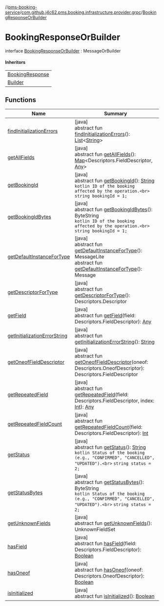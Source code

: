 //[pms-booking-service](../../../index.md)/[com.github.j4c62.pms.booking.infrastructure.provider.grpc](../index.md)/[BookingResponseOrBuilder](index.md)

# BookingResponseOrBuilder

interface [BookingResponseOrBuilder](index.md) : MessageOrBuilder

#### Inheritors

| |
|---|
| [BookingResponse](../-booking-response/index.md) |
| [Builder](../-booking-response/-builder/index.md) |

## Functions

| Name                                                                                                                                                 | Summary                                                                                                                                                                                                                                                                                                                                                                 |
|------------------------------------------------------------------------------------------------------------------------------------------------------|-------------------------------------------------------------------------------------------------------------------------------------------------------------------------------------------------------------------------------------------------------------------------------------------------------------------------------------------------------------------------|
| [findInitializationErrors](../../io.envoyproxy.pgv.validate/-validate/-timestamp-rules-or-builder/index.md#1227463831%2FFunctions%2F-1170581573)     | [java]<br>abstract fun [findInitializationErrors](../../io.envoyproxy.pgv.validate/-validate/-timestamp-rules-or-builder/index.md#1227463831%2FFunctions%2F-1170581573)(): [List](https://docs.oracle.com/en/java/javase/23/docs/api/java.base/java/util/List.html)&lt;[String](https://docs.oracle.com/en/java/javase/23/docs/api/java.base/java/lang/String.html)&gt; |
| [getAllFields](../../io.envoyproxy.pgv.validate/-validate/-timestamp-rules-or-builder/index.md#-1735213033%2FFunctions%2F-1170581573)                | [java]<br>abstract fun [getAllFields](../../io.envoyproxy.pgv.validate/-validate/-timestamp-rules-or-builder/index.md#-1735213033%2FFunctions%2F-1170581573)(): [Map](https://docs.oracle.com/en/java/javase/23/docs/api/java.base/java/util/Map.html)&lt;Descriptors.FieldDescriptor, [Any](https://kotlinlang.org/api/core/kotlin-stdlib/kotlin/-any/index.html)&gt;  |
| [getBookingId](get-booking-id.md)                                                                                                                    | [java]<br>abstract fun [getBookingId](get-booking-id.md)(): [String](https://docs.oracle.com/en/java/javase/23/docs/api/java.base/java/lang/String.html)<br>```kotlin ID of the booking affected by the operation.<br>``` `string bookingId = 1;`                                                                                                                       |
| [getBookingIdBytes](get-booking-id-bytes.md)                                                                                                         | [java]<br>abstract fun [getBookingIdBytes](get-booking-id-bytes.md)(): ByteString<br>```kotlin ID of the booking affected by the operation.<br>``` `string bookingId = 1;`                                                                                                                                                                                              |
| [getDefaultInstanceForType](../../io.envoyproxy.pgv.validate/-validate/-timestamp-rules/-builder/index.md#-889905270%2FFunctions%2F-1170581573)      | [java]<br>abstract fun [getDefaultInstanceForType](../../io.envoyproxy.pgv.validate/-validate/-timestamp-rules/-builder/index.md#-889905270%2FFunctions%2F-1170581573)(): MessageLite<br>abstract fun [getDefaultInstanceForType](../../io.envoyproxy.pgv.validate/-validate/-timestamp-rules-or-builder/index.md#1172508988%2FFunctions%2F-1170581573)(): Message      |
| [getDescriptorForType](../../io.envoyproxy.pgv.validate/-validate/-timestamp-rules-or-builder/index.md#-2023656483%2FFunctions%2F-1170581573)        | [java]<br>abstract fun [getDescriptorForType](../../io.envoyproxy.pgv.validate/-validate/-timestamp-rules-or-builder/index.md#-2023656483%2FFunctions%2F-1170581573)(): Descriptors.Descriptor                                                                                                                                                                          |
| [getField](../../io.envoyproxy.pgv.validate/-validate/-timestamp-rules-or-builder/index.md#-728711289%2FFunctions%2F-1170581573)                     | [java]<br>abstract fun [getField](../../io.envoyproxy.pgv.validate/-validate/-timestamp-rules-or-builder/index.md#-728711289%2FFunctions%2F-1170581573)(field: Descriptors.FieldDescriptor): [Any](https://kotlinlang.org/api/core/kotlin-stdlib/kotlin/-any/index.html)                                                                                                |
| [getInitializationErrorString](../../io.envoyproxy.pgv.validate/-validate/-timestamp-rules-or-builder/index.md#-106143432%2FFunctions%2F-1170581573) | [java]<br>abstract fun [getInitializationErrorString](../../io.envoyproxy.pgv.validate/-validate/-timestamp-rules-or-builder/index.md#-106143432%2FFunctions%2F-1170581573)(): [String](https://docs.oracle.com/en/java/javase/23/docs/api/java.base/java/lang/String.html)                                                                                             |
| [getOneofFieldDescriptor](../../io.envoyproxy.pgv.validate/-validate/-timestamp-rules-or-builder/index.md#1767160798%2FFunctions%2F-1170581573)      | [java]<br>abstract fun [getOneofFieldDescriptor](../../io.envoyproxy.pgv.validate/-validate/-timestamp-rules-or-builder/index.md#1767160798%2FFunctions%2F-1170581573)(oneof: Descriptors.OneofDescriptor): Descriptors.FieldDescriptor                                                                                                                                 |
| [getRepeatedField](../../io.envoyproxy.pgv.validate/-validate/-timestamp-rules-or-builder/index.md#1425494465%2FFunctions%2F-1170581573)             | [java]<br>abstract fun [getRepeatedField](../../io.envoyproxy.pgv.validate/-validate/-timestamp-rules-or-builder/index.md#1425494465%2FFunctions%2F-1170581573)(field: Descriptors.FieldDescriptor, index: [Int](https://kotlinlang.org/api/core/kotlin-stdlib/kotlin/-int/index.html)): [Any](https://kotlinlang.org/api/core/kotlin-stdlib/kotlin/-any/index.html)    |
| [getRepeatedFieldCount](../../io.envoyproxy.pgv.validate/-validate/-timestamp-rules-or-builder/index.md#-950528252%2FFunctions%2F-1170581573)        | [java]<br>abstract fun [getRepeatedFieldCount](../../io.envoyproxy.pgv.validate/-validate/-timestamp-rules-or-builder/index.md#-950528252%2FFunctions%2F-1170581573)(field: Descriptors.FieldDescriptor): [Int](https://kotlinlang.org/api/core/kotlin-stdlib/kotlin/-int/index.html)                                                                                   |
| [getStatus](get-status.md)                                                                                                                           | [java]<br>abstract fun [getStatus](get-status.md)(): [String](https://docs.oracle.com/en/java/javase/23/docs/api/java.base/java/lang/String.html)<br>```kotlin Status of the booking (e.g., "CONFIRMED", "CANCELLED", "UPDATED").<br>``` `string status = 2;`                                                                                                           |
| [getStatusBytes](get-status-bytes.md)                                                                                                                | [java]<br>abstract fun [getStatusBytes](get-status-bytes.md)(): ByteString<br>```kotlin Status of the booking (e.g., "CONFIRMED", "CANCELLED", "UPDATED").<br>``` `string status = 2;`                                                                                                                                                                                  |
| [getUnknownFields](../../io.envoyproxy.pgv.validate/-validate/-timestamp-rules-or-builder/index.md#-1388384690%2FFunctions%2F-1170581573)            | [java]<br>abstract fun [getUnknownFields](../../io.envoyproxy.pgv.validate/-validate/-timestamp-rules-or-builder/index.md#-1388384690%2FFunctions%2F-1170581573)(): UnknownFieldSet                                                                                                                                                                                     |
| [hasField](../../io.envoyproxy.pgv.validate/-validate/-timestamp-rules-or-builder/index.md#2095008451%2FFunctions%2F-1170581573)                     | [java]<br>abstract fun [hasField](../../io.envoyproxy.pgv.validate/-validate/-timestamp-rules-or-builder/index.md#2095008451%2FFunctions%2F-1170581573)(field: Descriptors.FieldDescriptor): [Boolean](https://kotlinlang.org/api/core/kotlin-stdlib/kotlin/-boolean/index.html)                                                                                        |
| [hasOneof](../../io.envoyproxy.pgv.validate/-validate/-timestamp-rules-or-builder/index.md#687391779%2FFunctions%2F-1170581573)                      | [java]<br>abstract fun [hasOneof](../../io.envoyproxy.pgv.validate/-validate/-timestamp-rules-or-builder/index.md#687391779%2FFunctions%2F-1170581573)(oneof: Descriptors.OneofDescriptor): [Boolean](https://kotlinlang.org/api/core/kotlin-stdlib/kotlin/-boolean/index.html)                                                                                         |
| [isInitialized](../../io.envoyproxy.pgv.validate/-validate/-timestamp-rules-or-builder/index.md#-786502173%2FFunctions%2F-1170581573)                | [java]<br>abstract fun [isInitialized](../../io.envoyproxy.pgv.validate/-validate/-timestamp-rules-or-builder/index.md#-786502173%2FFunctions%2F-1170581573)(): [Boolean](https://kotlinlang.org/api/core/kotlin-stdlib/kotlin/-boolean/index.html)                                                                                                                     |